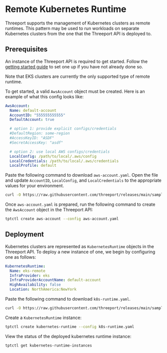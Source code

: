 # Remote Kubernetes Runtime

Threeport supports the management of Kubernetes clusters as remote runtimes.
This pattern may be used to run workloads on separate Kubernetes clusters from the one
that the Threeport API is deployed to.

## Prerequisites

An instance of the Threeport API is required to get started. Follow the [getting started
guide](../getting-started/) to set one up if you have not already done so.

Note that EKS clusters are currently the only supported type of remote runtime.

To get started, a valid `AwsAccount` object must be created. Here is an example of what this config looks like:

```yaml
AwsAccount:
  Name: default-account
  AccountID: "555555555555"
  DefaultAccount: true

  # option 1: provide explicit configs/credentials
  #DefaultRegion: some-region
  #AccessKeyID: "ASDF"
  #SecretAccessKey: "asdf"

  # option 2: use local AWS configs/credentials
  LocalConfig: /path/to/local/.aws/config
  LocalCredentials: /path/to/local/.aws/credentials
  LocalProfile: default
```

Paste the following command to download `aws-account.yaml`. Open the file and update `AccountID`,
`LocalConfig`, and `LocalCredentials` to the appropriate values for your environment.

```bash
curl -O https://raw.githubusercontent.com/threeport/releases/main/samples/aws-account.yaml
```

Once `aws-account.yaml` is prepared, run the following command to create the `AwsAccount`
object in the Threeport API:
```bash
tptctl create aws-account --config aws-account.yaml
```

## Deployment

Kubernetes clusters are represented as `KubernetesRuntime` objects in the Threeport API.
To deploy a new instance of one, we begin by configuring one as follows:

```yaml
KubernetesRuntime:
  Name: eks-remote
  InfraProvider: eks
  InfraProviderAccountName: default-account
  HighAvailability: false
  Location: NorthAmerica:NewYork
```

Paste the following command to download `k8s-runtime.yaml`.
```bash
curl -O https://raw.githubusercontent.com/threeport/releases/main/samples/k8s-runtime.yaml
```

Create a `KubernetesRuntime` instance:
```bash
tptctl create kubernetes-runtime --config k8s-runtime.yaml
```

View the status of the deployed kubernetes runtime instance:
```bash
tptctl get kubernetes-runtime-instances
```
